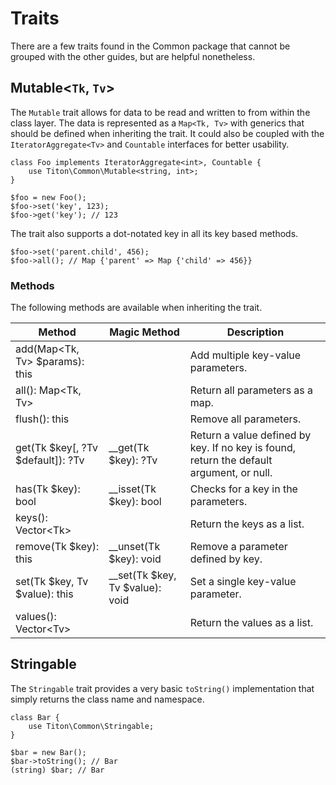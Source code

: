# Traits #

There are a few traits found in the Common package that cannot be grouped with the other guides, but are helpful 
nonetheless.

## Mutable<`Tk`, `Tv`> ##

The `Mutable` trait allows for data to be read and written to from within the class layer. 
The data is represented as a `Map<Tk, Tv>` with generics that should be defined when inheriting the trait.
It could also be coupled with the `IteratorAggregate<Tv>` and `Countable` interfaces for better usability.

```hack
class Foo implements IteratorAggregate<int>, Countable {
    use Titon\Common\Mutable<string, int>;
}

$foo = new Foo();
$foo->set('key', 123);
$foo->get('key'); // 123
```

The trait also supports a dot-notated key in all its key based methods.

```hack
$foo->set('parent.child', 456);
$foo->all(); // Map {'parent' => Map {'child' => 456}}
```

### Methods ###

The following methods are available when inheriting the trait.

<table class="table is-striped">
    <thead>
        <tr>
            <th>Method</th>
            <th>Magic Method</th>
            <th>Description</th>
        </tr>
    </thead>
    <tbody>
        <tr>
            <td>add(Map&lt;Tk, Tv&gt; $params): this</td>
            <td></td>
            <td>Add multiple key-value parameters.</td>
        </tr>
        <tr>
            <td>all(): Map&lt;Tk, Tv&gt;</td>
            <td></td>
            <td>Return all parameters as a map.</td>
        </tr>
        <tr>
            <td>flush(): this</td>
            <td></td>
            <td>Remove all parameters.</td>
        </tr>
        <tr>
            <td>get(Tk $key[, ?Tv $default]): ?Tv</td>
            <td>__get(Tk $key): ?Tv</td>
            <td>Return a value defined by key. If no key is found, return the default argument, or null.</td>
        </tr>
        <tr>
            <td>has(Tk $key): bool</td>
            <td>__isset(Tk $key): bool</td>
            <td>Checks for a key in the parameters.</td>
        </tr>
        <tr>
            <td>keys(): Vector&lt;Tk&gt;</td>
            <td></td>
            <td>Return the keys as a list.</td>
        </tr>
        <tr>
            <td>remove(Tk $key): this</td>
            <td>__unset(Tk $key): void</td>
            <td>Remove a parameter defined by key.</td>
        </tr>
        <tr>
            <td>set(Tk $key, Tv $value): this</td>
            <td>__set(Tk $key, Tv $value): void</td>
            <td>Set a single key-value parameter.</td>
        </tr>
        <tr>
            <td>values(): Vector&lt;Tv&gt;</td>
            <td></td>
            <td>Return the values as a list.</td>
        </tr>
    </tbody>
</table>

## Stringable ##

The `Stringable` trait provides a very basic `toString()` implementation that simply returns the class name and namespace. 

```hack
class Bar {
    use Titon\Common\Stringable;
}

$bar = new Bar();
$bar->toString(); // Bar
(string) $bar; // Bar
```